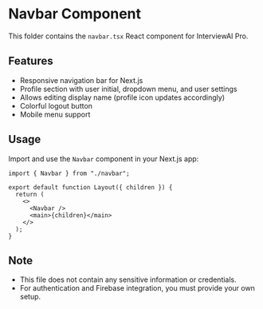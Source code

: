 # Navbar Component

This folder contains the `navbar.tsx` React component for InterviewAI Pro.

## Features
- Responsive navigation bar for Next.js
- Profile section with user initial, dropdown menu, and user settings
- Allows editing display name (profile icon updates accordingly)
- Colorful logout button
- Mobile menu support

## Usage
Import and use the `Navbar` component in your Next.js app:

```tsx
import { Navbar } from "./navbar";

export default function Layout({ children }) {
  return (
    <>
      <Navbar />
      <main>{children}</main>
    </>
  );
}
```

## Note
- This file does not contain any sensitive information or credentials.
- For authentication and Firebase integration, you must provide your own setup.
